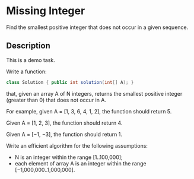 # Missing Integer
Find the smallest positive integer that does not occur in a given sequence.

## Description
This is a demo task.

Write a function:

```java
class Solution { public int solution(int[] A); }
```

that, given an array A of N integers, returns the smallest positive integer (greater than 0) that does not occur in A.

For example, given A = [1, 3, 6, 4, 1, 2], the function should return 5.

Given A = [1, 2, 3], the function should return 4.

Given A = [−1, −3], the function should return 1.

Write an efficient algorithm for the following assumptions:
- N is an integer within the range [1..100,000]; 
- each element of array A is an integer within the range [−1,000,000..1,000,000].